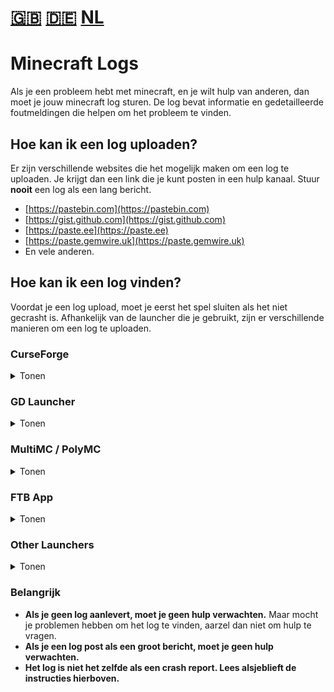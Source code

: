 # [🇬🇧](#en) [🇩🇪](#de) [NL](#nl)

<a name="nl"></a>
# Minecraft Logs

Als je een probleem hebt met minecraft, en je wilt hulp van anderen, dan moet je jouw minecraft log sturen. 
De log bevat informatie en gedetailleerde foutmeldingen die helpen om het probleem te vinden. 

## Hoe kan ik een log uploaden?

Er zijn verschillende websites die het mogelijk maken om een log te uploaden. 
Je krijgt dan een link die je kunt posten in een hulp kanaal. 
Stuur **nooit** een log als een lang bericht. 

* [https://pastebin.com](https://pastebin.com)
* [https://gist.github.com](https://gist.github.com)
* [https://paste.ee](https://paste.ee)
* [https://paste.gemwire.uk](https://paste.gemwire.uk)
* En vele anderen.

## Hoe kan ik een log vinden?

Voordat je een log upload, moet je eerst het spel sluiten als het niet gecrasht is. 
Afhankelijk van de launcher die je gebruikt, zijn er verschillende manieren om een log te uploaden. 

### CurseForge

<details>
<summary>Tonen</summary>

Als je CurseForge gebruikt, klik met de rechter muis op jouw modpack profiel, vervolgens op `Map Openen`. 
Daar vind je een map genaamd `logs`.  
Daarin vind je een bestand genaamd `latest.log`. 
Je moet dit bestand uploaden naar een van de bovenstaand gelinkte websites.
</details>

### GD Launcher

<details>
<summary>Tonen</summary>

Als je GD Launcher gebruikt, klik met de rechter muis op jouw modpack profiel, vervolgens op `Map Openen`. 
Hier vind je een map genaamd `logs`. 
Hier vind je een bestand genaamd `latest log`. 
Je moet dit bestand uploaden naar een van de bovenstaand gelinkte websites.

</details>

### MultiMC / PolyMC

<details>
<summary>Tonen</summary>

Als je MultiMc gebruikt, klik op `Instantie bewerken`, vervolgens op `Andere logs`. 
Kies dan `logs/latest.log` in het keuzenmenu aan de bovenkant en klik op `Upload`.  
Je krijgt een link die je kunt posten. 
Een alternatief, je kunt meteen op `Upload` klikken in de `Minecraft Log` tab. 

</details>

### FTB App

<details>
<summary>Tonen</summary>

Als je de FTB App gebruikt, klik op je modpack profiel, vervolgens op `Instellingen` boven aan in de rechter hoek. 
Vervolgens klik je op `Open Map` onder aan in de linker hoek. 
Hier vind je een map genaamd `logs`. 
Hier vind je een bestand genaamd `latest log`. 
Je moet dit bestand uploaden naar een van de bovenstaand gelinkte websites. 

</details>

### Other Launchers

<details>
<summary>Tonen</summary>

In je `.minecraft` map vind je een map genaamd `logs`.
Hier vind je een bestaand genaamd `latest log`.
Je moet dit bestand uploaden naar een van de bovenstaand gelinkte websites. 

</details>

### Belangrijk

* **Als je geen log aanlevert, moet je geen hulp verwachten.**
  Maar mocht je problemen hebben om het log te vinden, aarzel dan niet om hulp te vragen.
* **Als je een log post als een groot bericht, moet je geen hulp verwachten.**
* **Het log is niet het zelfde als een crash report. Lees alsjeblieft de instructies hierboven.**